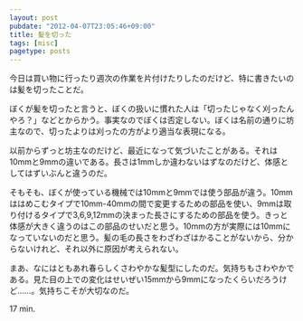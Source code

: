 ```yaml
---
layout: post
pubdate: "2012-04-07T23:05:46+09:00"
title: 髪を切った
tags: [misc]
pagetype: posts
---
```

今日は買い物に行ったり週次の作業を片付けたりしたのだけど、特に書きたいのは髪を切ったことだ。

ぼくが髪を切ったと言うと、ぼくの扱いに慣れた人は「切ったじゃなく刈ったんやろ？」などとからかう。事実なのでぼくは否定しない。ぼくは名前の通りに坊主なので、切ったよりは刈ったの方がより適当な表現になる。

以前からずっと坊主なのだけど、最近になって気づいたことがある。それは10mmと9mmの違いである。長さは1mmしか違わないはずなのだけど、体感としてはずいぶんと違うのだ。

そもそも、ぼくが使っている機械では10mmと9mmでは使う部品が違う。10mmははめこむタイプで10mm-40mmの間で変更するための部品を使い、9mmは取り付けるタイプで3,6,9,12mmの決まった長さにするための部品を使う。きっと体感が大きく違うのはこの部品のせいだと思う。10mmの方が実際には10mmになっていないのだと思う。髪の毛の長さをわざわざはかることがないから、分からないけれど、それ以外に原因が考えられない。

まあ、なにはともあれ春らしくさわやかな髪型にしたのだ。気持ちもさわやかである。見た目の上での変化はせいぜい15mmから9mmになったくらいだろうけど……。気持ちこそが大切なのだ。

17 min.
